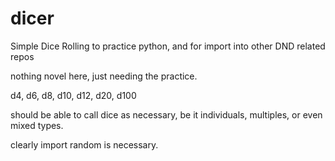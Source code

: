 # dicer
Simple Dice Rolling to practice python, and for import into other DND related repos

nothing novel here, just needing the practice.

d4, d6, d8, d10, d12, d20, d100

should be able to call dice as necessary, be it individuals, multiples, or even mixed types.

clearly import random is necessary.
